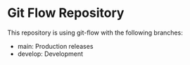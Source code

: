 # Git Flow Repository

This repository is using git-flow with the following branches:
- main: Production releases
- develop: Development

